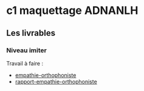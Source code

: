 # c1 maquettage ADNANLH
## Les livrables

### Niveau imiter

Travail à faire :
- [empathie-orthophoniste](https://github.com/cnmh/besoin/issues/121)
- [rapport-empathie-orthophoniste](https://cnmh.github.io/besoin/empathie-orthophoniste/rapport.html)
